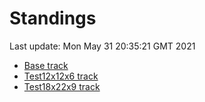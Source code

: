# Standings

Last update: Mon May 31 20:35:21 GMT 2021

* [Base track](comps/Base/2021-05-31/standings.md)
* [Test12x12x6 track](comps/Test12x12x6/2021-05-31/standings.md)
* [Test18x22x9 track](comps/Test18x22x9/2021-05-31/standings.md)
